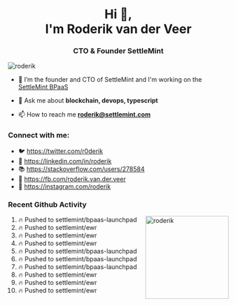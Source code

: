 <h1 align="center">Hi 👋,<br/> I'm Roderik van der Veer</h1>
<h3 align="center">CTO & Founder SettleMint</h3>

<p align="left"> <img src="https://komarev.com/ghpvc/?username=roderik" alt="roderik" /> </p>

- 🔭 I’m the founder and CTO of SettleMint and I'm working on the [SettleMint BPaaS](https://settlemint.com)

- 💬 Ask me about **blockchain, devops, typescript**

- 📫 How to reach me **roderik@settlemint.com**



### Connect with me:

- 🐦 https://twitter.com/r0derik
- 🏢 https://linkedin.com/in/roderik
- 📚 https://stackoverflow.com/users/278584
- 🙊 https://fb.com/roderik.van.der.veer
- 📸 https://instagram.com/roderik

### Recent Github Activity
<img src="https://github-readme-stats.vercel.app/api?username=roderik&show_icons=true&count_private=true" alt="roderik" align="right" height="190" />

<!--START_SECTION:activity-->
1. 🔥 Pushed to settlemint/bpaas-launchpad
2. 🔥 Pushed to settlemint/ewr
3. 🔥 Pushed to settlemint/ewr
4. 🔥 Pushed to settlemint/ewr
5. 🔥 Pushed to settlemint/bpaas-launchpad
6. 🔥 Pushed to settlemint/bpaas-launchpad
7. 🔥 Pushed to settlemint/bpaas-launchpad
8. 🔥 Pushed to settlemint/ewr
9. 🔥 Pushed to settlemint/ewr
10. 🔥 Pushed to settlemint/ewr
<!--END_SECTION:activity-->